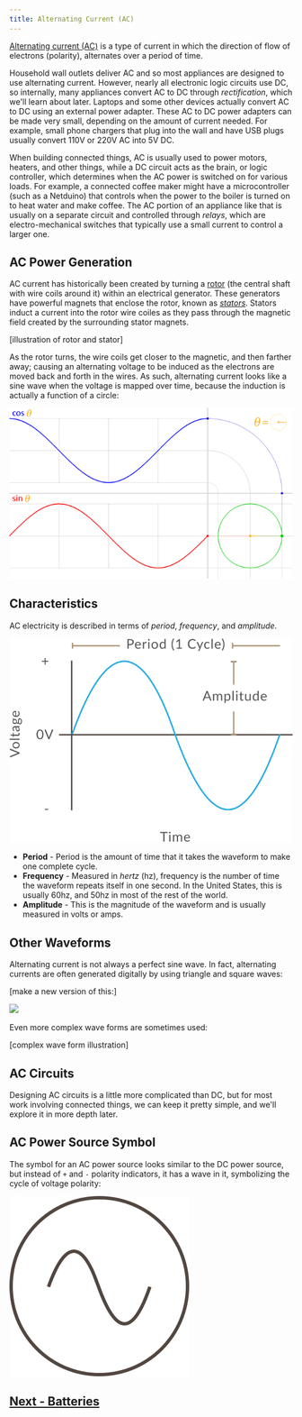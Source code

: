 ```yaml
---
title: Alternating Current (AC)
---
```


[Alternating current (AC)](https://en.wikipedia.org/wiki/Alternating_current) is a type of current in which the direction of flow of electrons (polarity), alternates over a period of time. 

Household wall outlets deliver AC and so most appliances are designed to use alternating current. However, nearly all electronic logic circuits use DC, so internally, many appliances convert AC to DC through _rectification_, which we'll learn about later. Laptops and some other devices actually convert AC to DC using an external power adapter. These AC to DC power adapters can be made very small, depending on the amount of current needed. For example, small phone chargers that plug into the wall and have USB plugs usually convert 110V or 220V AC into 5V DC.

When building connected things, AC is usually used to power motors, heaters, and other things, while a DC circuit acts as the brain, or logic controller, which determines when the AC power is switched on for various loads. For example, a connected coffee maker might have a microcontroller (such as a Netduino) that controls when the power to the boiler is turned on to heat water and make coffee. The AC portion of an appliance like that is usually on a separate circuit and controlled through _relays_, which are electro-mechanical switches that typically use a small current to control a larger one. 

## AC Power Generation

AC current has historically been created by turning a [rotor](https://en.wikipedia.org/wiki/Rotor_(electric)) (the central shaft with wire coils around it) within an electrical generator. These generators have powerful magnets that enclose the rotor, known as [_stators_](https://en.wikipedia.org/wiki/Stator). Stators induct a current into the rotor wire coiles as they pass through the magnetic field  created by the surrounding stator magnets. 

[illustration of rotor and stator]

As the rotor turns, the wire coils get closer to the magnetic, and then farther away; causing an alternating voltage to be induced as the electrons are moved back and forth in the wires. As such, alternating current looks like a sine wave when the voltage is mapped over time, because the induction is actually a function of a circle:

![](../Circle_cos_sin.gif)

## Characteristics

AC electricity is described in terms of _period_, _frequency_, and _amplitude_.

![](../Alternating_Current.svg)

* **Period** - Period is the amount of time that it takes the waveform to make one complete cycle.
* **Frequency** - Measured in _hertz_ (hz), frequency is the number of time the waveform repeats itself in one second. In the United States, this is usually 60hz, and 50hz in most of the rest of the world.
* **Amplitude** - This is the magnitude of the waveform and is usually measured in volts or amps.

## Other Waveforms

Alternating current is not always a perfect sine wave. In fact, alternating currents are often generated digitally by using triangle and square waves:

[make a new version of this:]

![](http://www.electronics-tutorials.ws/accircuits/acp2.gif)

Even more complex wave forms are sometimes used:

[complex wave form illustration]

## AC Circuits

Designing AC circuits is a little more complicated than DC, but for most work involving connected things, we can keep it pretty simple, and we'll explore it in more depth later.

## AC Power Source Symbol

The symbol for an AC power source looks similar to the DC power source, but instead of `+` and `-` polarity indicators, it has a wave in it, symbolizing the cycle of voltage polarity:

![AC Power Source Symbol; A circle with a wave inside it.](/Common_Files/AC_Power.svg)

## [Next - Batteries](../Batteries)

<br/>